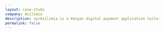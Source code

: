 ```yaml
---
layout: case-study
company: Asilimia
description: <p>Asilimia is a Kenyan digital payment application tailored for micro and small businesses in Sub-Saharan Africa.</p><p>Mainmatter facilitated two remote product design sprints to ideate, prototype, validate and test product-market fit of its new bookkeeping features.</p>
permalink: false
---
```

